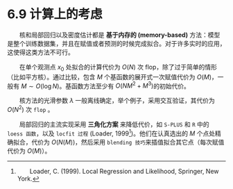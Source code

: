 # 6.9 计算上的考虑
<style>p{text-indent:2em;2}</style>

核和局部回归以及密度估计都是 **基于内存的 (memory-based)** 方法：模型是整个训练数据集，并且在赋值或者预测的时候完成拟合。对于许多实时的应用，这使得这类方法不可行。

在单个观测点 $x_0$ 处拟合的计算代价为 $O(N)$ 次 flop，除了过于简单的情形（比如平方核）。通过比较，包含 $M$ 个基函数的展开式一次赋值代价为 $O(M)$，一般有 $M\sim O(\log N)$。基函数方法至少有 $O(NM^2+M^3)$的初始代价。

核方法的光滑参数 $\lambda$ 一般离线确定，举个例子，采用交互验证，其代价为 $O(N^2)$ 次 `flop` 。

局部回归的主流实现采用 **三角化方案** 来降低代价，如 `S-PLUS` 和 `R` 中的 `loess 函数`，以及 `locfit 过程` (Loader,  1999[^1])。他们在认真选出的 $M$ 个点处精确拟合，代价为 $O(N(M))$，然后采用 `blending 技巧`来插值拟合其它点（每次赋值代价为 $O(M)$）。

[^1]: Loader, C. (1999). Local Regression and Likelihood, Springer, New York.
